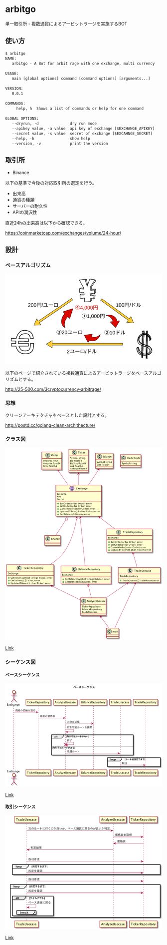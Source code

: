 # arbitgo

単一取引所 - 複数通貨によるアービットラージを実施するBOT

## 使い方

```
$ arbitgo
NAME:
   arbitgo - A Bot for arbit rage with one exchange, multi currency

USAGE:
   main [global options] command [command options] [arguments...]

VERSION:
   0.0.1

COMMANDS:
     help, h  Shows a list of commands or help for one command

GLOBAL OPTIONS:
   --dryrun, -d              dry run mode
   --apikey value, -a value  api key of exchange [$EXCHANGE_APIKEY]
   --secret value, -s value  secret of exchange [$EXCAHNGE_SECRET]
   --help, -h                show help
   --version, -v             print the version
```

## 取引所

- Binance

以下の基準で今後の対応取引所の選定を行う。

- 出来高
- 通貨の種類
- サーバーの耐久性
- APIの潤沢性

直近24hの出来高は以下から確認できる。

https://coinmarketcap.com/exchanges/volume/24-hour/

## 設計

### ベースアルゴリズム

![](doc/img/arbit.png)

以下のページで紹介されている複数通貨によるアービットラージをベースアルゴリズムとする。

http://25-500.com/3cryptocurrency-arbitrage/

### 思想

クリーンアーキテクチャをベースとした設計とする。  

http://postd.cc/golang-clean-archithecture/

### クラス図

![](doc/uml/class.png)

[Link](doc/uml/class.pu)

### シーケンス図

#### ベースシーケンス

![](doc/uml/base_seq.png)

[Link](doc/ml/base_seq.pu)

#### 取引シーケンス

![](doc/uml/trade_seq.png)

[Link](doc/uml/trade_seq.pu)
